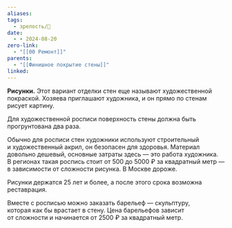 ```yaml
---
aliases: 
tags:
  - зрелость/🌱
date:
  - - 2024-08-20
zero-link:
  - "[[00 Ремонт]]"
parents:
  - "[[Финишное покрытие стены]]"
linked:
---
```

**Рисунки.** Этот вариант отделки стен еще называют художественной покраской. Хозяева приглашают художника, и он прямо по стенам рисует картину.

Для художественной росписи поверхность стены должна быть прогрунтована два раза.

Обычно для росписи стен художники используют строительный и художественный акрил, он безопасен для здоровья. Материал довольно дешевый, основные затраты здесь — это работа художника. В регионах такая роспись стоит от 500 до 5000 ₽ за квадратный метр — в зависимости от сложности рисунка. В Москве дороже.

Рисунки держатся 25 лет и более, а после этого срока возможна реставрация.

Вместе с росписью можно заказать барельеф — скульптуру, которая как бы врастает в стену. Цена барельефов зависит от сложности и начинается от 2500 ₽ за квадратный метр.